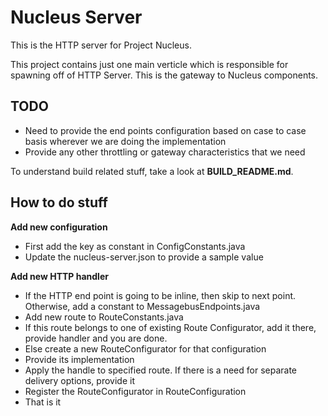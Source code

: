 Nucleus Server
================

This is the HTTP server for Project Nucleus. 

This project contains just one main verticle which is responsible for spawning off of HTTP Server. This is the gateway to Nucleus components.

TODO
----
* Need to provide the end points configuration based on case to case basis wherever we are doing the implementation
* Provide any other throttling or gateway characteristics that we need

To understand build related stuff, take a look at **BUILD_README.md**.


How to do stuff
---------------

**Add new configuration**
* First add the key as constant in ConfigConstants.java
* Update the nucleus-server.json to provide a sample value

**Add new HTTP handler**
* If the HTTP end point is going to be inline, then skip to next point. Otherwise, add a constant to MessagebusEndpoints.java
* Add new route to RouteConstants.java
* If this route belongs to one of existing Route Configurator, add it there, provide handler and you are done. 
* Else create a new RouteConfigurator for that configuration
* Provide its implementation
* Apply the handle to specified route. If there is a need for separate delivery options, provide it
* Register the RouteConfigurator in RouteConfiguration
* That is it
